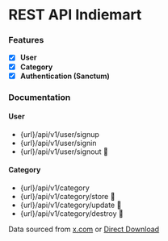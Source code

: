 # REST API Indiemart
### Features
- [x] **User**
- [x] **Category**
- [x] **Authentication (Sanctum)**

### Documentation
#### User
-  {url}/api/v1/user/signup
-  {url}/api/v1/user/signin
-  {url}/api/v1/user/signout 🔰
#### Category
- {url}/api/v1/category
- {url}/api/v1/category/store 🔰
- {url}/api/v1/category/update 🔰
- {url}/api/v1/category/destroy 🔰

Data sourced from [x.com](https://x.com/BukanYahya/status/1764683491730772018?t=L1Kiq8cT0Hc_8qpmUoEBHg&s=19) or [Direct Download](http://194.233.94.36/indiemart.db)
